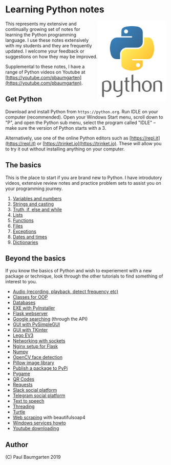 # Learning Python notes

<img src="img/python-logo.png" style="float:right">

This represents my extensive and continually growing set of notes for learning the Python programming language. I use these notes extensively with my students and they are frequently updated. I welcome your feedback or suggestions on how they may be improved.

Supplemental to these notes, I have a range of Python videos on Youtube at [https://youtube.com/pbaumgarten](https://youtube.com/pbaumgarten).

## Get Python

Download and install Python from `https://python.org`. Run IDLE on your computer (recommended). Open your Windows Start menu, scroll down to "P", and open the Python sub menu, select the program called "IDLE" – make sure the version of Python starts with a 3.

Alternatively, use one of the online Python editors such as [https://repl.it](https://repl.it) or [https://trinket.io](https://trinket.io). These will allow you to try it out without installing anything on your computer.

## The basics

This is the place to start if you are brand new to Python. I have introdutory videos, extensive review notes and practice problem sets to assist you on your programming journey. 

1. [Variables and numbers](101-variables-and-numbers.md)
2. [Strings and casting](102-strings-and-casting.md)
3. [Truth, if, else and while](103-truth-if-else-while.md)
4. [Lists](104-lists.md)
5. [Functions](105-functions.md)
6. [Files](106-files.md)
7. [Exceptions](107-exceptions.md)
8. [Dates and times](108-dates-times.md)
9. [Dictionaries](109-dictionaries.md)

## Beyond the basics

If you know the basics of Python and wish to experiement with a new package or technique, look through the other tutorials to find something of interest to you.

* [Audio (recording, playback, detect frequency etc)](audio.md)
* [Classes for OOP](classes.md)
* [Databases](databases.md)
* [EXE with PyInstaller](exe-with-pyinstaller.md)
* [Flask webserver](flask-webserver.md)
* [Google searching](google-searching.md) (through the API)
* [GUI with PySimpleGUI](gui-with-pysimplegui.md)
* [GUI with TKinter](gui-with-tkinter.md)
* [Lego EV3](lego-ev3.md)
* [Networking with sockets](networking-with-sockets.md)
* [Nginx setup for Flask](nginx-setup-for-flask.md)
* [Numpy](numpy-quick-start.md)
* [OpenCV face detection](opencv-face-detection.md)
* [Pillow image library](pillow-image-library.md)
* [Publish a package to PyPi](publish-package-to-pypi.md)
* [Pygame](pygame.md)
* [QR Codes](qr-codes.md)
* [Requests](requests.md)
* [Slack social platform](slack-social-platform.md)
* [Telegram social platform](telegram-social-platform.md)
* [Text to speech](text-to-speech.md)
* [Threading](threading.md)
* [Turtle](turtle.md)
* [Web scraping](web-scraping.md) with beautifulsoap4
* [Windows services howto](windows-service-howto.docx)
* [Youtube downloading](youtube-downloading-howto.md)

## Author

(C) Paul Baumgarten 2019
